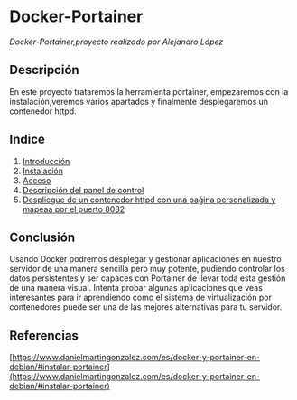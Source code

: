 # Docker-Portainer
*Docker-Portainer,proyecto realizado por Alejandro López*
## Descripción
En este proyecto trataremos la herramienta portainer, empezaremos con la instalación,veremos varios apartados y finalmente desplegaremos un contenedor httpd.
## Indice
1. [Introducción](https://github.com/alelopez98/docker-portainer/blob/main/introduccion.md)
2. [Instalación](https://github.com/alelopez98/docker-portainer/blob/main/instalacion.md)
3. [Acceso](https://github.com/alelopez98/docker-portainer/blob/main/acceso.md)
4. [Descripción del panel de control](https://github.com/alelopez98/docker-portainer/blob/main/descripcion.md)
5. [Despliegue de un contenedor httpd con una paǵina personalizada y mapeaa por el puerto 8082]()
## Conclusión  
Usando Docker podremos desplegar y gestionar aplicaciones en nuestro servidor de una manera sencilla pero muy potente, pudiendo controlar los datos persistentes y ser capaces con Portainer de llevar toda esta gestión de una manera visual. Intenta probar algunas aplicaciones que veas interesantes para ir aprendiendo como el sistema de virtualización por contenedores puede ser una de las mejores alternativas para tu servidor.
## Referencias
[https://www.danielmartingonzalez.com/es/docker-y-portainer-en-debian/#instalar-portainer](https://www.danielmartingonzalez.com/es/docker-y-portainer-en-debian/#instalar-portainer)
